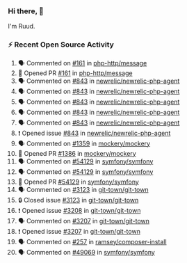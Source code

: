 ### Hi there, 👋

I'm Ruud.
 
### :zap: Recent Open Source Activity

<!--START_SECTION:activity-->
1. 🗣 Commented on [#161](https://github.com/php-http/message/pull/161#issuecomment-1983294815) in [php-http/message](https://github.com/php-http/message)
2. 💪 Opened PR [#161](https://github.com/php-http/message/pull/161) in [php-http/message](https://github.com/php-http/message)
3. 🗣 Commented on [#843](https://github.com/newrelic/newrelic-php-agent/issues/843#issuecomment-1980966170) in [newrelic/newrelic-php-agent](https://github.com/newrelic/newrelic-php-agent)
4. 🗣 Commented on [#843](https://github.com/newrelic/newrelic-php-agent/issues/843#issuecomment-1980944621) in [newrelic/newrelic-php-agent](https://github.com/newrelic/newrelic-php-agent)
5. 🗣 Commented on [#843](https://github.com/newrelic/newrelic-php-agent/issues/843#issuecomment-1980454672) in [newrelic/newrelic-php-agent](https://github.com/newrelic/newrelic-php-agent)
6. 🗣 Commented on [#843](https://github.com/newrelic/newrelic-php-agent/issues/843#issuecomment-1978481314) in [newrelic/newrelic-php-agent](https://github.com/newrelic/newrelic-php-agent)
7. 🗣 Commented on [#843](https://github.com/newrelic/newrelic-php-agent/issues/843#issuecomment-1978466115) in [newrelic/newrelic-php-agent](https://github.com/newrelic/newrelic-php-agent)
8. ❗ Opened issue [#843](https://github.com/newrelic/newrelic-php-agent/issues/843) in [newrelic/newrelic-php-agent](https://github.com/newrelic/newrelic-php-agent)
9. 🗣 Commented on [#1359](https://github.com/mockery/mockery/issues/1359#issuecomment-1973280554) in [mockery/mockery](https://github.com/mockery/mockery)
10. 💪 Opened PR [#1386](https://github.com/mockery/mockery/pull/1386) in [mockery/mockery](https://github.com/mockery/mockery)
11. 🗣 Commented on [#54129](https://github.com/symfony/symfony/pull/54129#issuecomment-1973270765) in [symfony/symfony](https://github.com/symfony/symfony)
12. 🗣 Commented on [#54129](https://github.com/symfony/symfony/pull/54129#issuecomment-1973264447) in [symfony/symfony](https://github.com/symfony/symfony)
13. 💪 Opened PR [#54129](https://github.com/symfony/symfony/pull/54129) in [symfony/symfony](https://github.com/symfony/symfony)
14. 🗣 Commented on [#3123](https://github.com/git-town/git-town/issues/3123#issuecomment-1972987374) in [git-town/git-town](https://github.com/git-town/git-town)
15. 🔒 Closed issue [#3123](https://github.com/git-town/git-town/issues/3123) in [git-town/git-town](https://github.com/git-town/git-town)
16. ❗ Opened issue [#3208](https://github.com/git-town/git-town/issues/3208) in [git-town/git-town](https://github.com/git-town/git-town)
17. 🗣 Commented on [#3207](https://github.com/git-town/git-town/issues/3207#issuecomment-1972716094) in [git-town/git-town](https://github.com/git-town/git-town)
18. ❗ Opened issue [#3207](https://github.com/git-town/git-town/issues/3207) in [git-town/git-town](https://github.com/git-town/git-town)
19. 🗣 Commented on [#257](https://github.com/ramsey/composer-install/issues/257#issuecomment-1968533381) in [ramsey/composer-install](https://github.com/ramsey/composer-install)
20. 🗣 Commented on [#49069](https://github.com/symfony/symfony/issues/49069#issuecomment-1966524706) in [symfony/symfony](https://github.com/symfony/symfony)
<!--END_SECTION:activity-->
